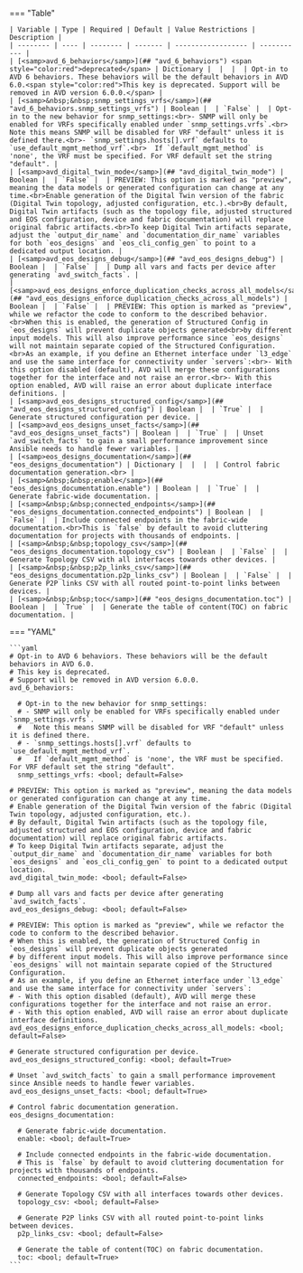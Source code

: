 <!--
  ~ Copyright (c) 2025 Arista Networks, Inc.
  ~ Use of this source code is governed by the Apache License 2.0
  ~ that can be found in the LICENSE file.
  -->
=== "Table"

    | Variable | Type | Required | Default | Value Restrictions | Description |
    | -------- | ---- | -------- | ------- | ------------------ | ----------- |
    | [<samp>avd_6_behaviors</samp>](## "avd_6_behaviors") <span style="color:red">deprecated</span> | Dictionary |  |  |  | Opt-in to AVD 6 behaviors. These behaviors will be the default behaviors in AVD 6.0.<span style="color:red">This key is deprecated. Support will be removed in AVD version 6.0.0.</span> |
    | [<samp>&nbsp;&nbsp;snmp_settings_vrfs</samp>](## "avd_6_behaviors.snmp_settings_vrfs") | Boolean |  | `False` |  | Opt-in to the new behavior for snmp_settings:<br>- SNMP will only be enabled for VRFs specifically enabled under `snmp_settings.vrfs`.<br>  Note this means SNMP will be disabled for VRF "default" unless it is defined there.<br>- `snmp_settings.hosts[].vrf` defaults to `use_default_mgmt_method_vrf`.<br>  If `default_mgmt_method` is 'none', the VRF must be specified. For VRF default set the string "default". |
    | [<samp>avd_digital_twin_mode</samp>](## "avd_digital_twin_mode") | Boolean |  | `False` |  | PREVIEW: This option is marked as "preview", meaning the data models or generated configuration can change at any time.<br>Enable generation of the Digital Twin version of the fabric (Digital Twin topology, adjusted configuration, etc.).<br>By default, Digital Twin artifacts (such as the topology file, adjusted structured and EOS configuration, device and fabric documentation) will replace original fabric artifacts.<br>To keep Digital Twin artifacts separate, adjust the `output_dir_name` and `documentation_dir_name` variables for both `eos_designs` and `eos_cli_config_gen` to point to a dedicated output location. |
    | [<samp>avd_eos_designs_debug</samp>](## "avd_eos_designs_debug") | Boolean |  | `False` |  | Dump all vars and facts per device after generating `avd_switch_facts`. |
    | [<samp>avd_eos_designs_enforce_duplication_checks_across_all_models</samp>](## "avd_eos_designs_enforce_duplication_checks_across_all_models") | Boolean |  | `False` |  | PREVIEW: This option is marked as "preview", while we refactor the code to conform to the described behavior.<br>When this is enabled, the generation of Structured Config in `eos_designs` will prevent duplicate objects generated<br>by different input models. This will also improve performance since `eos_designs` will not maintain separate copied of the Structured Configuration.<br>As an example, if you define an Ethernet interface under `l3_edge` and use the same interface for connectivity under `servers`:<br>- With this option disabled (default), AVD will merge these configurations together for the interface and not raise an error.<br>- With this option enabled, AVD will raise an error about duplicate interface definitions. |
    | [<samp>avd_eos_designs_structured_config</samp>](## "avd_eos_designs_structured_config") | Boolean |  | `True` |  | Generate structured configuration per device. |
    | [<samp>avd_eos_designs_unset_facts</samp>](## "avd_eos_designs_unset_facts") | Boolean |  | `True` |  | Unset `avd_switch_facts` to gain a small performance improvement since Ansible needs to handle fewer variables. |
    | [<samp>eos_designs_documentation</samp>](## "eos_designs_documentation") | Dictionary |  |  |  | Control fabric documentation generation.<br> |
    | [<samp>&nbsp;&nbsp;enable</samp>](## "eos_designs_documentation.enable") | Boolean |  | `True` |  | Generate fabric-wide documentation. |
    | [<samp>&nbsp;&nbsp;connected_endpoints</samp>](## "eos_designs_documentation.connected_endpoints") | Boolean |  | `False` |  | Include connected endpoints in the fabric-wide documentation.<br>This is `false` by default to avoid cluttering documentation for projects with thousands of endpoints. |
    | [<samp>&nbsp;&nbsp;topology_csv</samp>](## "eos_designs_documentation.topology_csv") | Boolean |  | `False` |  | Generate Topology CSV with all interfaces towards other devices. |
    | [<samp>&nbsp;&nbsp;p2p_links_csv</samp>](## "eos_designs_documentation.p2p_links_csv") | Boolean |  | `False` |  | Generate P2P links CSV with all routed point-to-point links between devices. |
    | [<samp>&nbsp;&nbsp;toc</samp>](## "eos_designs_documentation.toc") | Boolean |  | `True` |  | Generate the table of content(TOC) on fabric documentation. |

=== "YAML"

    ```yaml
    # Opt-in to AVD 6 behaviors. These behaviors will be the default behaviors in AVD 6.0.
    # This key is deprecated.
    # Support will be removed in AVD version 6.0.0.
    avd_6_behaviors:

      # Opt-in to the new behavior for snmp_settings:
      # - SNMP will only be enabled for VRFs specifically enabled under `snmp_settings.vrfs`.
      #   Note this means SNMP will be disabled for VRF "default" unless it is defined there.
      # - `snmp_settings.hosts[].vrf` defaults to `use_default_mgmt_method_vrf`.
      #   If `default_mgmt_method` is 'none', the VRF must be specified. For VRF default set the string "default".
      snmp_settings_vrfs: <bool; default=False>

    # PREVIEW: This option is marked as "preview", meaning the data models or generated configuration can change at any time.
    # Enable generation of the Digital Twin version of the fabric (Digital Twin topology, adjusted configuration, etc.).
    # By default, Digital Twin artifacts (such as the topology file, adjusted structured and EOS configuration, device and fabric documentation) will replace original fabric artifacts.
    # To keep Digital Twin artifacts separate, adjust the `output_dir_name` and `documentation_dir_name` variables for both `eos_designs` and `eos_cli_config_gen` to point to a dedicated output location.
    avd_digital_twin_mode: <bool; default=False>

    # Dump all vars and facts per device after generating `avd_switch_facts`.
    avd_eos_designs_debug: <bool; default=False>

    # PREVIEW: This option is marked as "preview", while we refactor the code to conform to the described behavior.
    # When this is enabled, the generation of Structured Config in `eos_designs` will prevent duplicate objects generated
    # by different input models. This will also improve performance since `eos_designs` will not maintain separate copied of the Structured Configuration.
    # As an example, if you define an Ethernet interface under `l3_edge` and use the same interface for connectivity under `servers`:
    # - With this option disabled (default), AVD will merge these configurations together for the interface and not raise an error.
    # - With this option enabled, AVD will raise an error about duplicate interface definitions.
    avd_eos_designs_enforce_duplication_checks_across_all_models: <bool; default=False>

    # Generate structured configuration per device.
    avd_eos_designs_structured_config: <bool; default=True>

    # Unset `avd_switch_facts` to gain a small performance improvement since Ansible needs to handle fewer variables.
    avd_eos_designs_unset_facts: <bool; default=True>

    # Control fabric documentation generation.
    eos_designs_documentation:

      # Generate fabric-wide documentation.
      enable: <bool; default=True>

      # Include connected endpoints in the fabric-wide documentation.
      # This is `false` by default to avoid cluttering documentation for projects with thousands of endpoints.
      connected_endpoints: <bool; default=False>

      # Generate Topology CSV with all interfaces towards other devices.
      topology_csv: <bool; default=False>

      # Generate P2P links CSV with all routed point-to-point links between devices.
      p2p_links_csv: <bool; default=False>

      # Generate the table of content(TOC) on fabric documentation.
      toc: <bool; default=True>
    ```
